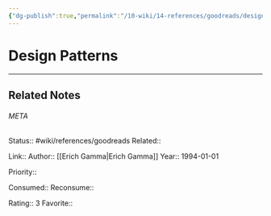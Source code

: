 ```yaml
---
{"dg-publish":true,"permalink":"/10-wiki/14-references/goodreads/design-patterns/"}
---
```


# Design Patterns
---

## Related Notes




###### META
Status:: #wiki/references/goodreads
Related:: 

Link:: 
Author:: [[Erich Gamma\|Erich Gamma]]
Year:: 1994-01-01

Priority:: 

Consumed:: 
Reconsume:: 

Rating:: 3
Favorite:: 

